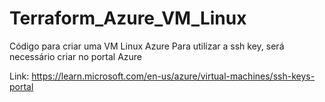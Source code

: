 # Terraform_Azure_VM_Linux
Código para criar uma VM Linux Azure
Para utilizar a ssh key, será necessário criar no portal Azure

Link:
https://learn.microsoft.com/en-us/azure/virtual-machines/ssh-keys-portal
